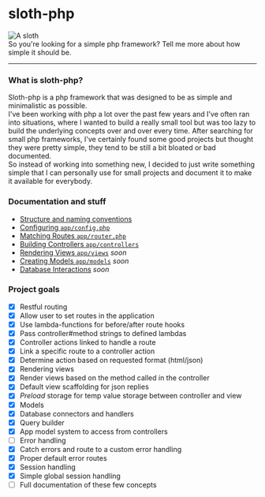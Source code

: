 # sloth-php
![A sloth](http://i.huffpost.com/gen/1164733/thumbs/o-PHOTOS-OF-SLOTHS-facebook.jpg)  
So you're looking for a simple php framework? Tell me more about how simple it should be.

----

### What is sloth-php?
Sloth-php is a php framework that was designed to be as simple and minimalistic as possible.  
I've been working with php a lot over the past few years and I've often ran into situations, where I wanted to build a really small tool but was too lazy to build the underlying concepts over and over every time. After searching for small php frameworks, I've certainly found some good projects but thought they were pretty simple, they tend to be still a bit bloated or bad documented.   
So instead of working into something new, I decided to just write something simple that I can personally use for small projects and document it to make it available for everybody.

### Documentation and stuff
- [Structure and naming conventions](https://github.com/cybrox/sloth-php/blob/master/docs/conventions.md)
- [Configuring `app/config.php`](https://github.com/cybrox/sloth-php/blob/master/docs/configuring.md)
- [Matching Routes `app/router.php`](https://github.com/cybrox/sloth-php/blob/master/docs/routing.md)
- [Building Controllers `app/controllers`](https://github.com/cybrox/sloth-php/blob/master/docs/controllers.md)
- [Rendering Views `app/views`](https://github.com/cybrox/sloth-php/blob/master/docs/views.md) *soon*
- [Creating Models `app/models`](#) *soon*
- [Database Interactions](#) *soon*


### Project goals
- [x] Restful routing
 -  [x] Allow user to set routes in the application
 -  [x] Use lambda-functions for before/after route hooks
 -  [x] Pass controller#method strings to defined lambdas
- [x] Controller actions linked to handle a route
 -  [x] Link a specific route to a controller action
 -  [x] Determine action based on requested format (html/json)
- [x] Rendering views
 -  [x] Render views based on the method called in the controller
 -  [x] Default view scaffolding for json replies
 -  [x] *Preload* storage for temp value storage between controller and view
-  [x] Models
 -  [x] Database connectors and handlers
 -  [x] Query builder
 -  [x] App model system to access from controllers
-  [ ] Error handling
 -  [x] Catch errors and route to a custom error handling
 -  [x] Proper default error routes
- [x] Session handling
 - [x] Simple global session handling
- [ ] Full documentation of these few concepts
